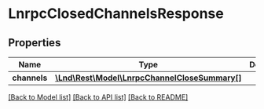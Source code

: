 # LnrpcClosedChannelsResponse

## Properties
Name | Type | Description | Notes
------------ | ------------- | ------------- | -------------
**channels** | [**\Lnd\Rest\Model\LnrpcChannelCloseSummary[]**](LnrpcChannelCloseSummary.md) |  | [optional] 

[[Back to Model list]](../README.md#documentation-for-models) [[Back to API list]](../README.md#documentation-for-api-endpoints) [[Back to README]](../README.md)


